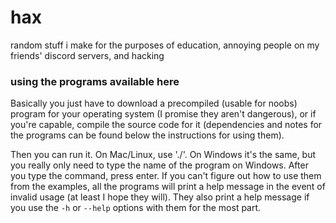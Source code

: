 # hax
random stuff i make for the purposes of education, annoying people on my friends' discord servers, and hacking

### using the programs available here
Basically you just have to download a precompiled (usable for noobs) program for your operating system (I promise they aren't dangerous), or if you're capable, compile the source code for it (dependencies and notes for the programs can be found below the instructions for using them).

Then you can run it. On Mac/Linux, use './<program name>'. On Windows it's the same, but you really only need to type the name of the program on Windows. After you type the command, press enter. If you can't figure out how to use them from the examples, all the programs will print a help message in the event of invalid usage (at least I hope they will). They also print a help message if you use the `-h` or `--help` options with them for the most part.
